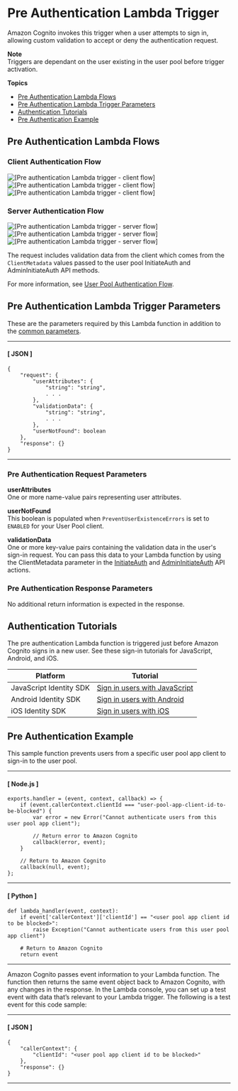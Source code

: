 # Pre Authentication Lambda Trigger<a name="user-pool-lambda-pre-authentication"></a>

Amazon Cognito invokes this trigger when a user attempts to sign in, allowing custom validation to accept or deny the authentication request\.

**Note**  
Triggers are dependant on the user existing in the user pool before trigger activation\.

**Topics**
+ [Pre Authentication Lambda Flows](#user-pool-lambda-pre-authentication-flows)
+ [Pre Authentication Lambda Trigger Parameters](#cognito-user-pools-lambda-trigger-syntax-pre-auth)
+ [Authentication Tutorials](#aws-lambda-triggers-pre-authentication-tutorials)
+ [Pre Authentication Example](#aws-lambda-triggers-pre-authentication-example)

## Pre Authentication Lambda Flows<a name="user-pool-lambda-pre-authentication-flows"></a>

### Client Authentication Flow<a name="user-pool-lambda-pre-authentication-1"></a>

![\[Pre authentication Lambda trigger - client flow\]](http://docs.aws.amazon.com/cognito/latest/developerguide/)![\[Pre authentication Lambda trigger - client flow\]](http://docs.aws.amazon.com/cognito/latest/developerguide/)![\[Pre authentication Lambda trigger - client flow\]](http://docs.aws.amazon.com/cognito/latest/developerguide/)

### Server Authentication Flow<a name="user-pool-lambda-pre-authentication-2"></a>

![\[Pre authentication Lambda trigger - server flow\]](http://docs.aws.amazon.com/cognito/latest/developerguide/)![\[Pre authentication Lambda trigger - server flow\]](http://docs.aws.amazon.com/cognito/latest/developerguide/)![\[Pre authentication Lambda trigger - server flow\]](http://docs.aws.amazon.com/cognito/latest/developerguide/)

The request includes validation data from the client which comes from the `ClientMetadata` values passed to the user pool InitiateAuth and AdminInitiateAuth API methods\.

For more information, see [User Pool Authentication Flow](amazon-cognito-user-pools-authentication-flow.md)\.

## Pre Authentication Lambda Trigger Parameters<a name="cognito-user-pools-lambda-trigger-syntax-pre-auth"></a>

These are the parameters required by this Lambda function in addition to the [common parameters](https://docs.aws.amazon.com/cognito/latest/developerguide/cognito-user-identity-pools-working-with-aws-lambda-triggers.html#cognito-user-pools-lambda-trigger-sample-event-parameter-shared)\.

------
#### [ JSON ]

```
{
    "request": {
        "userAttributes": {
            "string": "string",
            . . .
        },
        "validationData": {
            "string": "string",
            . . .
        },
        "userNotFound": boolean
    },
    "response": {}
}
```

------

### Pre Authentication Request Parameters<a name="cognito-user-pools-lambda-trigger-syntax-pre-auth-request"></a>

**userAttributes**  
One or more name\-value pairs representing user attributes\.

**userNotFound**  
This boolean is populated when `PreventUserExistenceErrors` is set to `ENABLED` for your User Pool client\.

**validationData**  
One or more key\-value pairs containing the validation data in the user's sign\-in request\. You can pass this data to your Lambda function by using the ClientMetadata parameter in the [InitiateAuth](https://docs.aws.amazon.com/cognito-user-identity-pools/latest/APIReference/API_InitiateAuth.html) and [AdminInitiateAuth](https://docs.aws.amazon.com/cognito-user-identity-pools/latest/APIReference/API_AdminInitiateAuth.html) API actions\.

### Pre Authentication Response Parameters<a name="cognito-user-pools-lambda-trigger-syntax-pre-auth-response"></a>

No additional return information is expected in the response\.

## Authentication Tutorials<a name="aws-lambda-triggers-pre-authentication-tutorials"></a>

The pre authentication Lambda function is triggered just before Amazon Cognito signs in a new user\. See these sign\-in tutorials for JavaScript, Android, and iOS\.


| Platform | Tutorial | 
| --- | --- | 
| JavaScript Identity SDK | [Sign in users with JavaScript](https://docs.aws.amazon.com/cognito/latest/developerguide/tutorial-integrating-user-pools-javascript.html#tutorial-integrating-user-pools-user-sign-in-javascript) | 
| Android Identity SDK | [Sign in users with Android](https://docs.aws.amazon.com/cognito/latest/developerguide/tutorial-integrating-user-pools-android.html#tutorial-integrating-user-pools-user-sign-in-android) | 
| iOS Identity SDK | [Sign in users with iOS](https://docs.aws.amazon.com/cognito/latest/developerguide/tutorial-integrating-user-pools-ios.html#tutorial-integrating-user-pools-authenticate-users-ios) | 

## Pre Authentication Example<a name="aws-lambda-triggers-pre-authentication-example"></a>

 This sample function prevents users from a specific user pool app client to sign\-in to the user pool\. 

------
#### [ Node\.js ]

```
exports.handler = (event, context, callback) => {
    if (event.callerContext.clientId === "user-pool-app-client-id-to-be-blocked") {
        var error = new Error("Cannot authenticate users from this user pool app client");

        // Return error to Amazon Cognito
        callback(error, event);
    }

    // Return to Amazon Cognito
    callback(null, event);
};
```

------
#### [ Python ]

```
def lambda_handler(event, context):
    if event['callerContext']['clientId'] == "<user pool app client id to be blocked>":
        raise Exception("Cannot authenticate users from this user pool app client")

    # Return to Amazon Cognito
    return event
```

------

Amazon Cognito passes event information to your Lambda function\. The function then returns the same event object back to Amazon Cognito, with any changes in the response\. In the Lambda console, you can set up a test event with data that’s relevant to your Lambda trigger\. The following is a test event for this code sample: 

------
#### [ JSON ]

```
{
    "callerContext": {
        "clientId": "<user pool app client id to be blocked>"
    },
    "response": {}
}
```

------